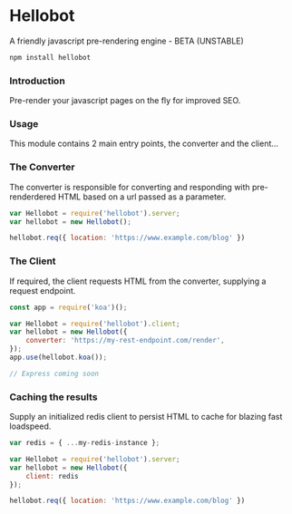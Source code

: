 # Hellobot

A friendly javascript pre-rendering engine - BETA (UNSTABLE)

```javascript
npm install hellobot
```

### Introduction

Pre-render your javascript pages on the fly for improved SEO.

### Usage

This module contains 2 main entry points, the converter and the client...

### The Converter

The converter is responsible for converting and responding with pre-renderdered HTML based on a url passed as a parameter.

```javascript
var Hellobot = require('hellobot').server;
var hellobot = new Hellobot();

hellobot.req({ location: 'https://www.example.com/blog' })
```

### The Client

If required, the client requests HTML from the converter, supplying a request endpoint.

```javascript
const app = require('koa')();

var Hellobot = require('hellobot').client;
var hellobot = new Hellobot({ 
	converter: 'https://my-rest-endpoint.com/render',
});
app.use(hellobot.koa());

// Express coming soon
```

### Caching the results

Supply an initialized redis client to persist HTML to cache for blazing fast loadspeed.

```javascript
var redis = { ...my-redis-instance };

var Hellobot = require('hellobot').server;
var hellobot = new Hellobot({ 
	client: redis 
});

hellobot.req({ location: 'https://www.example.com/blog' })
```